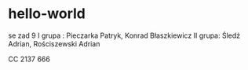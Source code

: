 # hello-world
se zad 9
I grupa :
Pieczarka Patryk, Konrad Błaszkiewicz
II grupa:
Śledź Adrian, Rościszewski Adrian


CC 
2137
666
